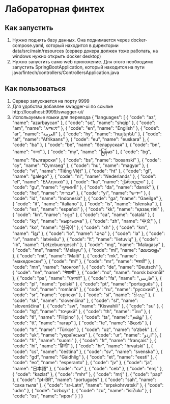 # Лабораторная финтех

## Как запустить

1. Нужно поднять базу данных. Она поднимается через docker-compose.yaml, который находится в директории data/src/main/resources (сервер докера должен тоже  работать, на windows нужно открыть docker desktop)
2. Нужно запустить само web приложение. Для этого необходимо запустить SpringBootApplication, который находится на пути java/fintech/controllers/ControllersApplication.java

## Как пользоваться

1. Сервер запускается на порту 9999
2. Для удобства добавлен swagger-ui по ссылке http://localhost:9999/swagger-ui/
3. Используемые языки для перевода
   {
   "languages": [
   {
   "code": "az",
   "name": "azərbaycan"
   },
   {
   "code": "sq",
   "name": "shqip"
   },
   {
   "code": "am",
   "name": "አማርኛ"
   },
   {
   "code": "en",
   "name": "English"
   },
   {
   "code": "ar",
   "name": "العربية"
   },
   {
   "code": "hy",
   "name": "հայերեն"
   },
   {
   "code": "af",
   "name": "Afrikaans"
   },
   {
   "code": "eu",
   "name": "euskara"
   },
   {
   "code": "ba"
   },
   {
   "code": "be",
   "name": "беларуская"
   },
   {
   "code": "bn",
   "name": "বাংলা"
   },
   {
   "code": "my",
   "name": "မြန်မာ"
   },
   {
   "code": "bg",
   "name": "български"
   },
   {
   "code": "bs",
   "name": "bosanski"
   },
   {
   "code": "cy",
   "name": "Cymraeg"
   },
   {
   "code": "hu",
   "name": "magyar"
   },
   {
   "code": "vi",
   "name": "Tiếng Việt"
   },
   {
   "code": "ht"
   },
   {
   "code": "gl",
   "name": "galego"
   },
   {
   "code": "nl",
   "name": "Nederlands"
   },
   {
   "code": "el",
   "name": "Ελληνικά"
   },
   {
   "code": "ka",
   "name": "ქართული"
   },
   {
   "code": "gu",
   "name": "ગુજરાતી"
   },
   {
   "code": "da",
   "name": "dansk"
   },
   {
   "code": "he",
   "name": "עברית"
   },
   {
   "code": "yi",
   "name": "ייִדיש"
   },
   {
   "code": "id",
   "name": "Indonesia"
   },
   {
   "code": "ga",
   "name": "Gaeilge"
   },
   {
   "code": "it",
   "name": "italiano"
   },
   {
   "code": "is",
   "name": "íslenska"
   },
   {
   "code": "es",
   "name": "español"
   },
   {
   "code": "kk",
   "name": "қазақ тілі"
   },
   {
   "code": "kn",
   "name": "ಕನ್ನಡ"
   },
   {
   "code": "ca",
   "name": "català"
   },
   {
   "code": "ky",
   "name": "кыргызча"
   },
   {
   "code": "zh",
   "name": "中文"
   },
   {
   "code": "ko",
   "name": "한국어"
   },
   {
   "code": "xh"
   },
   {
   "code": "km",
   "name": "ខ្មែរ"
   },
   {
   "code": "lo",
   "name": "ລາວ"
   },
   {
   "code": "la"
   },
   {
   "code": "lv",
   "name": "latviešu"
   },
   {
   "code": "lt",
   "name": "lietuvių"
   },
   {
   "code": "lb",
   "name": "Lëtzebuergesch"
   },
   {
   "code": "mg",
   "name": "Malagasy"
   },
   {
   "code": "ms",
   "name": "Melayu"
   },
   {
   "code": "ml",
   "name": "മലയാളം"
   },
   {
   "code": "mt",
   "name": "Malti"
   },
   {
   "code": "mk",
   "name": "македонски"
   },
   {
   "code": "mi"
   },
   {
   "code": "mr",
   "name": "मराठी"
   },
   {
   "code": "mn",
   "name": "монгол"
   },
   {
   "code": "de",
   "name": "Deutsch"
   },
   {
   "code": "ne",
   "name": "नेपाली"
   },
   {
   "code": "no",
   "name": "norsk bokmål"
   },
   {
   "code": "pa",
   "name": "ਪੰਜਾਬੀ"
   },
   {
   "code": "fa",
   "name": "فارسی"
   },
   {
   "code": "pl",
   "name": "polski"
   },
   {
   "code": "pt",
   "name": "português"
   },
   {
   "code": "ro",
   "name": "română"
   },
   {
   "code": "ru",
   "name": "русский"
   },
   {
   "code": "sr",
   "name": "српски"
   },
   {
   "code": "si",
   "name": "සිංහල"
   },
   {
   "code": "sk",
   "name": "slovenčina"
   },
   {
   "code": "sl",
   "name": "slovenščina"
   },
   {
   "code": "sw",
   "name": "Kiswahili"
   },
   {
   "code": "su"
   },
   {
   "code": "tg",
   "name": "тоҷикӣ"
   },
   {
   "code": "th",
   "name": "ไทย"
   },
   {
   "code": "tl",
   "name": "Filipino"
   },
   {
   "code": "ta",
   "name": "தமிழ்"
   },
   {
   "code": "tt",
   "name": "татар"
   },
   {
   "code": "te",
   "name": "తెలుగు"
   },
   {
   "code": "tr",
   "name": "Türkçe"
   },
   {
   "code": "uz",
   "name": "o‘zbek"
   },
   {
   "code": "uk",
   "name": "українська"
   },
   {
   "code": "ur",
   "name": "اردو"
   },
   {
   "code": "fi",
   "name": "suomi"
   },
   {
   "code": "fr",
   "name": "français"
   },
   {
   "code": "hi",
   "name": "हिन्दी"
   },
   {
   "code": "hr",
   "name": "hrvatski"
   },
   {
   "code": "cs",
   "name": "čeština"
   },
   {
   "code": "sv",
   "name": "svenska"
   },
   {
   "code": "gd",
   "name": "Gàidhlig"
   },
   {
   "code": "et",
   "name": "eesti"
   },
   {
   "code": "eo",
   "name": "esperanto"
   },
   {
   "code": "jv"
   },
   {
   "code": "ja",
   "name": "日本語"
   },
   {
   "code": "cv"
   },
   {
   "code": "ceb"
   },
   {
   "code": "emj"
   },
   {
   "code": "kazlat"
   },
   {
   "code": "mhr"
   },
   {
   "code": "mrj"
   },
   {
   "code": "pap"
   },
   {
   "code": "pt-BR",
   "name": "português"
   },
   {
   "code": "sah",
   "name": "саха тыла"
   },
   {
   "code": "sr-Latn",
   "name": "srpskohrvatski"
   },
   {
   "code": "udm"
   },
   {
   "code": "uzbcyr"
   },
   {
   "code": "zu",
   "name": "isiZulu"
   },
   {
   "code": "os",
   "name": "ирон"
   }
   ]
   }